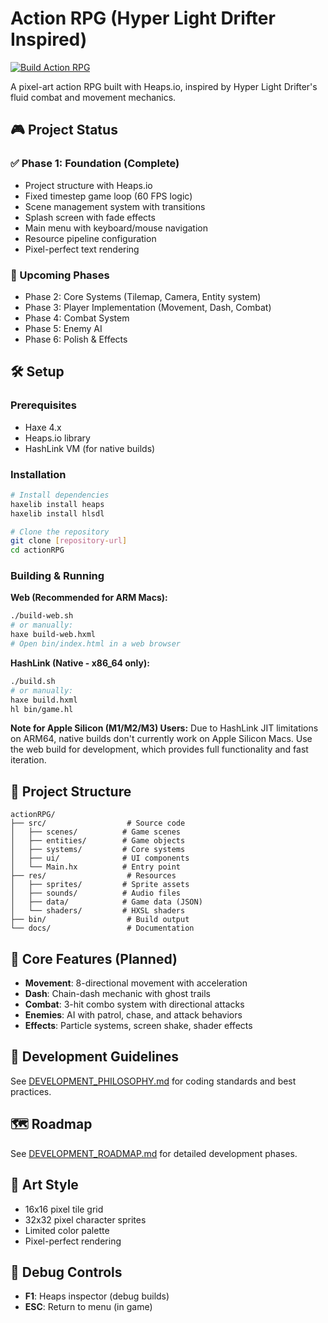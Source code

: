 # Action RPG (Hyper Light Drifter Inspired)

[![Build Action RPG](https://github.com/bginbey/actionRPG/actions/workflows/build.yml/badge.svg)](https://github.com/bginbey/actionRPG/actions/workflows/build.yml)

A pixel-art action RPG built with Heaps.io, inspired by Hyper Light Drifter's fluid combat and movement mechanics.

## 🎮 Project Status

### ✅ Phase 1: Foundation (Complete)
- Project structure with Heaps.io
- Fixed timestep game loop (60 FPS logic)
- Scene management system with transitions
- Splash screen with fade effects
- Main menu with keyboard/mouse navigation
- Resource pipeline configuration
- Pixel-perfect text rendering

### 🚧 Upcoming Phases
- Phase 2: Core Systems (Tilemap, Camera, Entity system)
- Phase 3: Player Implementation (Movement, Dash, Combat)
- Phase 4: Combat System
- Phase 5: Enemy AI
- Phase 6: Polish & Effects

## 🛠️ Setup

### Prerequisites
- Haxe 4.x
- Heaps.io library
- HashLink VM (for native builds)

### Installation
```bash
# Install dependencies
haxelib install heaps
haxelib install hlsdl

# Clone the repository
git clone [repository-url]
cd actionRPG
```

### Building & Running

**Web (Recommended for ARM Macs):**
```bash
./build-web.sh
# or manually:
haxe build-web.hxml
# Open bin/index.html in a web browser
```

**HashLink (Native - x86_64 only):**
```bash
./build.sh
# or manually:
haxe build.hxml
hl bin/game.hl
```

**Note for Apple Silicon (M1/M2/M3) Users:**
Due to HashLink JIT limitations on ARM64, native builds don't currently work on Apple Silicon Macs. Use the web build for development, which provides full functionality and fast iteration.

## 📁 Project Structure
```
actionRPG/
├── src/                  # Source code
│   ├── scenes/          # Game scenes
│   ├── entities/        # Game objects
│   ├── systems/         # Core systems
│   ├── ui/              # UI components
│   └── Main.hx          # Entry point
├── res/                  # Resources
│   ├── sprites/         # Sprite assets
│   ├── sounds/          # Audio files
│   ├── data/            # Game data (JSON)
│   └── shaders/         # HXSL shaders
├── bin/                  # Build output
└── docs/                 # Documentation
```

## 🎯 Core Features (Planned)
- **Movement**: 8-directional movement with acceleration
- **Dash**: Chain-dash mechanic with ghost trails
- **Combat**: 3-hit combo system with directional attacks
- **Enemies**: AI with patrol, chase, and attack behaviors
- **Effects**: Particle systems, screen shake, shader effects

## 📖 Development Guidelines
See [DEVELOPMENT_PHILOSOPHY.md](DEVELOPMENT_PHILOSOPHY.md) for coding standards and best practices.

## 🗺️ Roadmap
See [DEVELOPMENT_ROADMAP.md](DEVELOPMENT_ROADMAP.md) for detailed development phases.

## 🎨 Art Style
- 16x16 pixel tile grid
- 32x32 pixel character sprites
- Limited color palette
- Pixel-perfect rendering

## 🔧 Debug Controls
- **F1**: Heaps inspector (debug builds)
- **ESC**: Return to menu (in game)
